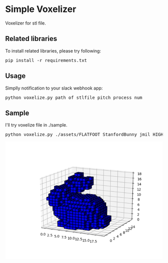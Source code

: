 # Simple Voxelizer

Voxelizer for stl file.

## Related libraries
To install related libraries, please try following:
<pre>
pip install -r requirements.txt
</pre>

## Usage
Simplly notification to your slack webhook app:
<pre>
python voxelize.py path_of_stlfile pitch process_num
</pre>

## Sample
I'll try voxelize file in ./sample.

<pre>
python voxelize.py ./assets/FLATFOOT_StanfordBunny_jmil_HIGH_RES_Smoothed.stl 5 4
</pre>

![Voxelized bunny](./sample/voxelized.png)